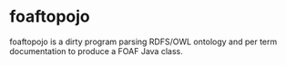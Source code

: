 # foaftopojo
foaftopojo is a dirty program parsing RDFS/OWL ontology and per term documentation to produce a FOAF Java class.

